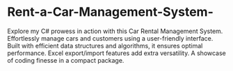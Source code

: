 # Rent-a-Car-Management-System-
Explore my C# prowess in action with this Car Rental Management System. Effortlessly manage cars and customers using a user-friendly interface. Built with efficient data structures and algorithms, it ensures optimal performance. Excel export/import features add extra versatility. A showcase of coding finesse in a compact package.

